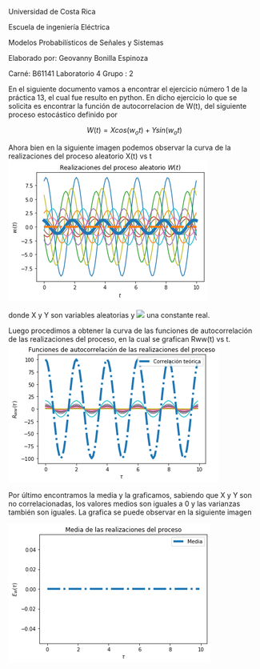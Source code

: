 Universidad de Costa Rica

Escuela de ingeniería Eléctrica

Modelos Probabilísticos de Señales y Sistemas

Elaborado por: Geovanny Bonilla Espinoza

Carné: B61141
Laboratorio 4
Grupo : 2




En el siguiente documento vamos a encontrar el ejercicio número 1 de la práctica 13, el cual fue resulto en python. En dicho ejercicio lo que se solicita es encontrar
la función de autocorrelacion de W(t), del siguiente proceso estocástico definido por 

$$ W(t) = Xcos(w_ot) + Ysin(w_ot) $$

Ahora bien en la siguiente imagen podemos observar la curva de la realizaciones del proceso aleatorio X(t) vs t
![GitHub](/1.png) 

donde X y Y son variables aleatorias y <img src="https://latex.codecogs.com/svg.latex?\omega_0"/> una constante real.

Luego procedimos a obtener la curva de las funciones de autocorrelación de las realizaciones del proceso, en la cual se grafican Rww(t) vs t.
![GitHub](/2.png)  


Por último encontramos la media y la graficamos, sabiendo que X y Y son no correlacionadas, los valores medios son iguales a 0 y las varianzas también son iguales. La grafica se puede observar en la siguiente imagen

![GitHub](/4.png)  




